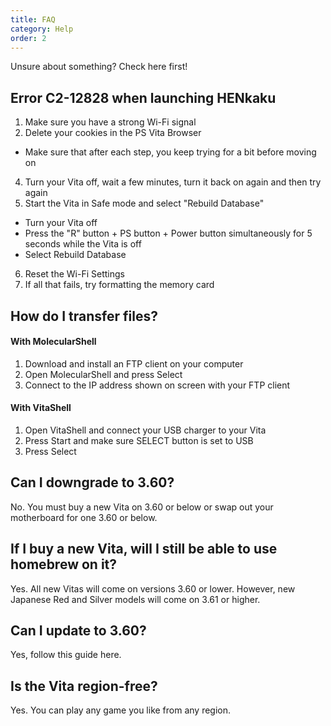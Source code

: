 ```yaml
---
title: FAQ
category: Help
order: 2
---
```


Unsure about something? Check here first!

## Error C2-12828 when launching HENkaku
1. Make sure you have a strong Wi-Fi signal
2. Delete your cookies in the PS Vita Browser
* Make sure that after each step, you keep trying for a bit before moving on
4. Turn your Vita off, wait a few minutes, turn it back on again and then try again
5. Start the Vita in Safe mode and select "Rebuild Database"
* Turn your Vita off
* Press the "R" button + PS button + Power button simultaneously for 5 seconds while the Vita is off
* Select Rebuild Database
6. Reset the Wi-Fi Settings
7. If all that fails, try formatting the memory card

## How do I transfer files?

#### With MolecularShell
1. Download and install an FTP client on your computer
2. Open MolecularShell and press Select
3. Connect to the IP address shown on screen with your FTP client

#### With VitaShell
1. Open VitaShell and connect your USB charger to your Vita
2. Press Start and make sure SELECT button is set to USB
3. Press Select

## Can I downgrade to 3.60?
No. You must buy a new Vita on 3.60 or below or swap out your motherboard for one 3.60 or below.

## If I buy a new Vita, will I still be able to use homebrew on it?
Yes. All new Vitas will come on versions 3.60 or lower. However, new Japanese Red and Silver models will come on 3.61 or higher.

## Can I update to 3.60?
Yes, follow this guide here.

## Is the Vita region-free?
Yes. You can play any game you like from any region.